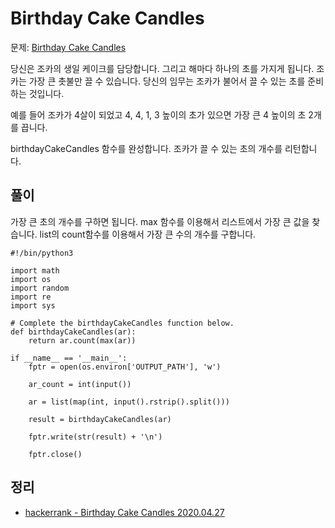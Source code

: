 # Birthday Cake Candles
문제: [Birthday Cake Candles](https://www.hackerrank.com/challenges/birthday-cake-candles/problem)

당신은 조카의 생일 케이크를 담당합니다. 그리고 해마다 하나의 초를 가지게 됩니다. 조카는 가장 큰 촛불만 끌 수 있습니다. 당신의 임무는 조카가 불어서 끌 수 있는 초를 준비하는 것입니다.

예를 들어 조카가 4살이 되었고 4, 4, 1, 3 높이의 초가 있으면 가장 큰 4 높이의 초 2개를 끕니다.

birthdayCakeCandles 함수를 완성합니다. 조카가 끌 수 있는 초의 개수를 리턴합니다.

## 풀이
가장 큰 초의 개수를 구하면 됩니다. max 함수를 이용해서 리스트에서 가장 큰 값을 찾습니다. list의 count함수를 이용해서 가장 큰 수의 개수를 구합니다.
```
#!/bin/python3

import math
import os
import random
import re
import sys

# Complete the birthdayCakeCandles function below.
def birthdayCakeCandles(ar):
    return ar.count(max(ar))

if __name__ == '__main__':
    fptr = open(os.environ['OUTPUT_PATH'], 'w')

    ar_count = int(input())

    ar = list(map(int, input().rstrip().split()))

    result = birthdayCakeCandles(ar)

    fptr.write(str(result) + '\n')

    fptr.close()
```

## 정리
* [hackerrank - Birthday Cake Candles 2020.04.27](https://junho85.pe.kr/1519)
